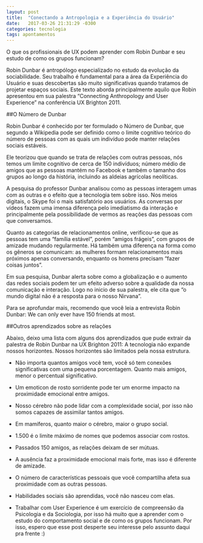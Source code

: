 ```yaml
---
layout: post
title:  "Conectando a Antropologia e a Experiência do Usuário"
date:   2017-03-26 21:31:29 -0300
categories: tecnologia
tags: apontamentos
---
```


O que os profissionais de UX podem aprender com Robin Dunbar e seu estudo de como os grupos funcionam?

Robin Dunbar é antropólogo especializado no estudo da evolução da sociabilidade. Seu trabalho é fundamental para a área da Experiência do Usuário e suas descobertas são muito significativas quando tratamos de projetar espaços sociais. Este texto aborda principalmente aquilo que Robin apresentou em sua palestra “Connecting Anthropology and User Experience” na conferência UX Brighton 2011.

##O Número de Dunbar

Robin Dunbar é conhecido por ter formulado o Número de Dunbar, que segundo a Wikipedia pode ser definido como o limite cognitivo teórico do número de pessoas com as quais um indivíduo pode manter relações sociais estáveis.

Ele teorizou que quando se trata de relações com outras pessoas, nós temos um limite cognitivo de cerca de 150 indivíduos; número médio de amigos que as pessoas mantém no Facebook e também o tamanho dos grupos ao longo da história, incluindo as aldeias agrícolas neolíticas.

A pesquisa do professor Dunbar analisou como as pessoas interagem umas com as outras e o efeito que a tecnologia tem sobre isso. Nos meios digitais, o Skype foi o mais satisfatório aos usuários. As conversas por vídeos fazem uma imensa diferença pelo imediatismo da interação e principalmente pela possibilidade de vermos as reações das pessoas com que conversamos.

Quanto as categorias de relacionamentos online, verificou-se que as pessoas tem uma “família estável”, porém “amigos frágeis”, com grupos de amizade mudando regularmente. Há também uma diferença na forma como os gêneros se comunicam: as mulheres formam relacionamentos mais próximos apenas conversando, enquanto os homens precisam “fazer coisas juntos”.

Em sua pesquisa, Dunbar alerta sobre como a globalização e o aumento das redes sociais podem ter um efeito adverso sobre a qualidade da nossa comunicação e interação. Logo no inicio de sua palestra, ele cita que “o mundo digital não é a resposta para o nosso Nirvana”.

Para se aprofundar mais, recomendo que você leia a entrevista Robin Dunbar: We can only ever have 150 friends at most.

##Outros aprendizados sobre as relações

Abaixo, deixo uma lista com alguns dos aprendizados que pude extrair da palestra de Robin Dunbar na UX Brighton 2011:
A tecnologia não expande nossos horizontes. Nossos horizontes são limitados pela nossa estrutura.

  * Não importa quantos amigos você tem, você só tem conexões significativas com uma pequena porcentagem. Quanto mais amigos, menor o percentual significativo.

  * Um emoticon de rosto sorridente pode ter um enorme impacto na proximidade emocional entre amigos.

  * Nosso cérebro não pode lidar com a complexidade social, por isso não somos capazes de assimilar tantos amigos.

  * Em mamíferos, quanto maior o cérebro, maior o grupo social.

  * 1.500 é o limite máximo de nomes que podemos associar com rostos.

  * Passados 150 amigos, as relações deixam de ser mútuas.

  * A ausência faz a proximidade emocional mais forte, mas isso é diferente de amizade.

  * O número de características pessoais que você compartilha afeta sua proximidade com as outras pessoas.

  * Habilidades sociais são aprendidas, você não nasceu com elas.

  * Trabalhar com User Experience é um exercício de compreensão da Psicologia e da Sociologia, por isso há muito que a aprender com o estudo do comportamento social e de como os grupos funcionam. Por isso, espero que esse post desperte seu interesse pelo assunto daqui pra frente :)